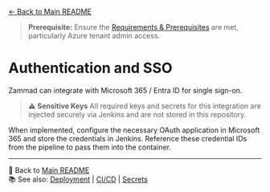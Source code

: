 [← Back to Main README](../README.md)

> **Prerequisite:** Ensure the [Requirements & Prerequisites](../README.md#-requirements--prerequisites) are met, particularly Azure tenant admin access.

# Authentication and SSO

Zammad can integrate with Microsoft 365 / Entra ID for single sign-on.

> **⚠️ Sensitive Keys**
> All required keys and secrets for this integration are injected securely via Jenkins and are not stored in this repository.

When implemented, configure the necessary OAuth application in Microsoft 365 and store the credentials in Jenkins. Reference these credential IDs from the pipeline to pass them into the container.

---
🔗 Back to [Main README](../README.md)  
📚 See also: [Deployment](deployment.md) | [CI/CD](ci-cd-pipeline.md) | [Secrets](secrets.md)
